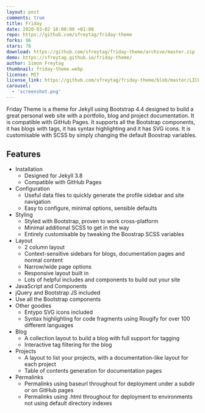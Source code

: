 ```yaml
---
layout: post
comments: true
title: Friday
date: 2020-03-02 18:00:00 +01:00
repo: https://github.com/sfreytag/friday-theme
forks: 96
stars: 70
download: https://github.com/sfreytag/friday-theme/archive/master.zip
demo: https://sfreytag.github.io/friday-theme/
author: Simon Freytag
thumbnail: friday-theme.webp
license: MIT
license_link: https://github.com/sfreytag/friday-theme/blob/master/LICENSE.md
carousel:
  - 'screenshot.png'
---
```


Friday Theme is a theme for Jekyll using Bootstrap 4.4 designed to build a great personal web site with a portfolio, blog and project documentation. It is compatible with GitHub Pages. It supports all the Bootstrap components, it has blogs with tags, it has syntax highlighting and it has SVG icons. It is customisable with SCSS by simply changing the default Boostrap variables.

## Features

* Installation
  * Designed for Jekyll 3.8
  * Compatible with GitHub Pages
* Configuration
  * Useful data files to quickly generate the profile sidebar and site navigation
  * Easy to configure, minimal options, sensible defaults
* Styling
  * Styled with Bootstrap, proven to work cross-platform
  * Minimal additional SCSS to get in the way
  * Entirely customisable by tweaking the Boostrap SCSS variables
* Layout
  * 2 column layout
  * Context-sensitive sidebars for blogs, documentation pages and normal content
  * Narrow/wide page options
  * Responsive layout built in
  * Lots of helpful includes and components to build out your site
* JavaScript and Components
* jQuery and Bootstrap JS included
* Use all the Bootstrap components
* Other goodies
  * Entypo SVG icons included
  * Syntax highlighting for code fragments using Rougify for over 100 different languages
* Blog
  * A collection layout to build a blog with full support for tagging
  * Interactive tag filtering for the blog
* Projects
  * A layout to list your projects, with a documentation-like layout for each project
  * Table of contents generation for documentation pages
* Permalinks
  * Permalinks using baseurl throughout for deployment under a subdir or on GitHub pages
  * Permalinks using .html throughout for deployment to environments not using default directory indexes
